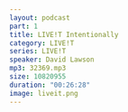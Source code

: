 ```yaml
---
layout: podcast
part: 1
title: LIVE!T Intentionally
category: LIVE!T
series: LIVE!T
speaker: David Lawson
mp3: 32369.mp3
size: 10820955
duration: "00:26:28"
image: liveit.png
---
```


